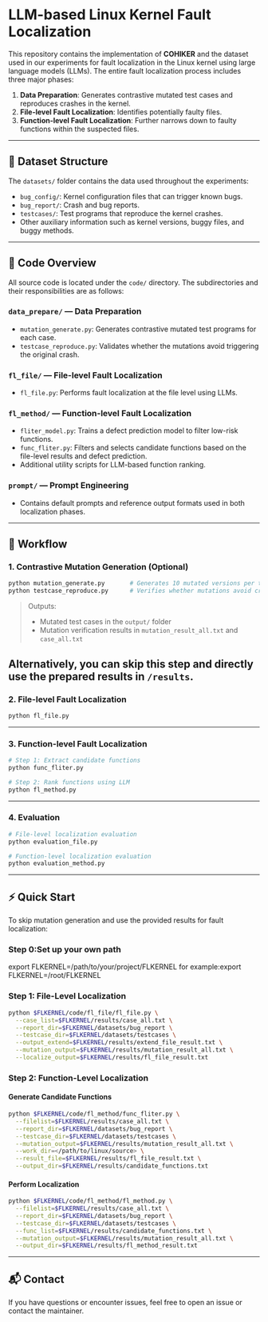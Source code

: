 
# LLM-based Linux Kernel Fault Localization

This repository contains the implementation of **COHIKER** and the dataset used in our experiments for fault localization in the Linux kernel using large language models (LLMs). The entire fault localization process includes three major phases:

1. **Data Preparation**: Generates contrastive mutated test cases and reproduces crashes in the kernel.
2. **File-level Fault Localization**: Identifies potentially faulty files.
3. **Function-level Fault Localization**: Further narrows down to faulty functions within the suspected files.

---

## 📁 Dataset Structure

The `datasets/` folder contains the data used throughout the experiments:

- `bug_config/`: Kernel configuration files that can trigger known bugs.
- `bug_report/`: Crash and bug reports.
- `testcases/`: Test programs that reproduce the kernel crashes.
- Other auxiliary information such as kernel versions, buggy files, and buggy methods.

---

## 🧠 Code Overview

All source code is located under the `code/` directory. The subdirectories and their responsibilities are as follows:

### `data_prepare/` — Data Preparation

- `mutation_generate.py`: Generates contrastive mutated test programs for each case.
- `testcase_reproduce.py`: Validates whether the mutations avoid triggering the original crash.

### `fl_file/` — File-level Fault Localization

- `fl_file.py`: Performs fault localization at the file level using LLMs.

### `fl_method/` — Function-level Fault Localization

- `fliter_model.py`: Trains a defect prediction model to filter low-risk functions.
- `func_fliter.py`: Filters and selects candidate functions based on the file-level results and defect prediction.
- Additional utility scripts for LLM-based function ranking.

### `prompt/` — Prompt Engineering

- Contains default prompts and reference output formats used in both localization phases.

---

## 🚀 Workflow

### 1. Contrastive Mutation Generation (Optional)

```bash
python mutation_generate.py       # Generates 10 mutated versions per test case
python testcase_reproduce.py      # Verifies whether mutations avoid crashing
```

> Outputs:
> - Mutated test cases in the `output/` folder
> - Mutation verification results in `mutation_result_all.txt` and `case_all.txt`

Alternatively, you can **skip this step** and directly use the prepared results in `/results`.
---

### 2. File-level Fault Localization

```bash
python fl_file.py
```
---
### 3. Function-level Fault Localization

```bash
# Step 1: Extract candidate functions
python func_fliter.py

# Step 2: Rank functions using LLM
python fl_method.py
```
---
### 4. Evaluation

```bash
# File-level localization evaluation
python evaluation_file.py

# Function-level localization evaluation
python evaluation_method.py
```

---

## ⚡ Quick Start

To skip mutation generation and use the provided results for fault localization:

### Step 0:Set up your own path
export FLKERNEL=/path/to/your/project/FLKERNEL
for example:export FLKERNEL=/root/FLKERNEL

### Step 1: File-Level Localization

```bash
python $FLKERNEL/code/fl_file/fl_file.py \
  --case_list=$FLKERNEL/results/case_all.txt \
  --report_dir=$FLKERNEL/datasets/bug_report \
  --testcase_dir=$FLKERNEL/datasets/testcases \
  --output_extend=$FLKERNEL/results/extend_file_result.txt \
  --mutation_output=$FLKERNEL/results/mutation_result_all.txt \
  --localize_output=$FLKERNEL/results/fl_file_result.txt
```

### Step 2: Function-Level Localization

#### Generate Candidate Functions

```bash
python $FLKERNEL/code/fl_method/func_fliter.py \
  --filelist=$FLKERNEL/results/case_all.txt \
  --report_dir=$FLKERNEL/datasets/bug_report \
  --testcase_dir=$FLKERNEL/datasets/testcases \
  --mutation_output=$FLKERNEL/results/mutation_result_all.txt \
  --work_dir=</path/to/linux/source> \
  --result_file=$FLKERNEL/results/fl_file_result.txt \
  --output_dir=$FLKERNEL/results/candidate_functions.txt
```

#### Perform Localization

```bash
python $FLKERNEL/code/fl_method/fl_method.py \
  --filelist=$FLKERNEL/results/case_all.txt \
  --report_dir=$FLKERNEL/datasets/bug_report \
  --testcase_dir=$FLKERNEL/datasets/testcases \
  --func_list=$FLKERNEL/results/candidate_functions.txt \
  --mutation_output=$FLKERNEL/results/mutation_result_all.txt \
  --output_dir=$FLKERNEL/results/fl_method_result.txt
```

---

## 📬 Contact

If you have questions or encounter issues, feel free to open an issue or contact the maintainer.
